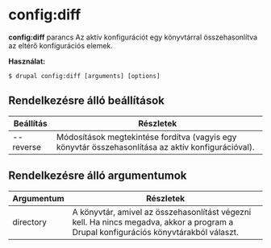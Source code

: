 # config:diff
**config:diff** parancs Az aktív konfigurációt egy könyvtárral összehasonlítva az eltérő konfigurációs elemek.

**Használat:**
```
$ drupal config:diff [arguments] [options] 
```

## Rendelkezésre álló beállítások
Beállítás | Részletek
-------|-------------
--reverse | Módosítások megtekintése fordítva (vagyis egy könyvtár összehasonlítása az aktív konfigurációval).

## Rendelkezésre álló argumentumok
Argumentum | Részletek
---------|-------------
directory | A könyvtár, amivel az összehasonlítást végezni kell. Ha nincs megadva, akkor a program a Drupal konfigurációs könyvtárakból választ.
